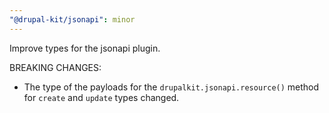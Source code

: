 ```yaml
---
"@drupal-kit/jsonapi": minor
---
```


Improve types for the jsonapi plugin.

BREAKING CHANGES:

- The type of the payloads for the `drupalkit.jsonapi.resource()` method for `create` and `update` types changed.
